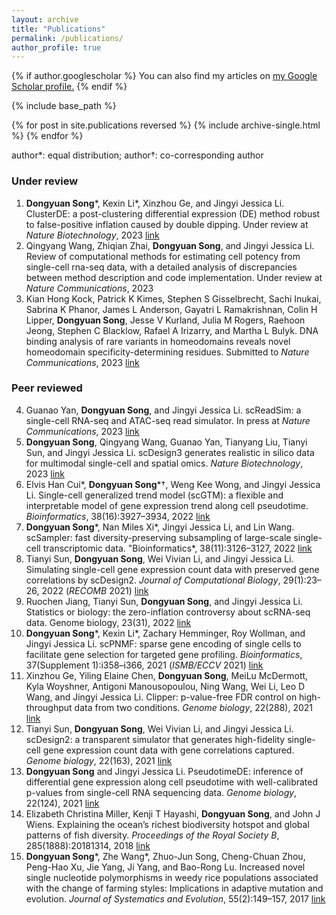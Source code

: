```yaml
---
layout: archive
title: "Publications"
permalink: /publications/
author_profile: true
---
```


{% if author.googlescholar %}
  You can also find my articles on <u><a href="{{author.googlescholar}}">my Google Scholar profile</a>.</u>
{% endif %}

{% include base_path %}

{% for post in site.publications reversed %}
  {% include archive-single.html %}
{% endfor %}

author\*: equal distribution; author†: co-corresponding author

### Under review
1. **Dongyuan Song**\*, Kexin Li\*, Xinzhou Ge, and Jingyi Jessica Li. ClusterDE: a post-clustering differential expression (DE) method robust to false-positive inflation caused by double dipping. Under review at *Nature Biotechnology*, 2023 [link](https://doi.org/10.1101/2023.07.21.550107)
2. Qingyang Wang, Zhiqian Zhai, **Dongyuan Song**, and Jingyi Jessica Li. Review of computational methods for estimating cell potency from single-cell rna-seq data, with a detailed analysis of discrepancies between method description and code implementation. Under review at *Nature Communications*, 2023
3. Kian Hong Kock, Patrick K Kimes, Stephen S Gisselbrecht, Sachi Inukai, Sabrina K Phanor, James L Anderson, Gayatri L Ramakrishnan, Colin H Lipper, **Dongyuan Song**, Jesse V Kurland, Julia M Rogers, Raehoon Jeong, Stephen C Blacklow, Rafael A Irizarry, and Martha L Bulyk. DNA binding analysis of rare variants in homeodomains reveals novel homeodomain specificity-determining residues. Submitted to *Nature Communications*, 2023 [link](https://doi.org/10.1101/2023.06.16.545320)

### Peer reviewed
4. Guanao Yan, **Dongyuan Song**, and Jingyi Jessica Li. scReadSim: a single-cell RNA-seq and ATAC-seq read simulator. In press at *Nature Communications*, 2023 [link](https://doi.org/10.1101/2022.05.29.493924)
5. **Dongyuan Song**, Qingyang Wang, Guanao Yan, Tianyang Liu, Tianyi Sun, and Jingyi Jessica Li. scDesign3 generates realistic in silico data for multimodal single-cell and spatial omics. *Nature Biotechnology*, 2023 [link](https://doi.org/10.1038/s41587-023-01772-1)
6. Elvis Han Cui\*, **Dongyuan Song**\*†, Weng Kee Wong, and Jingyi Jessica Li. Single-cell generalized trend model (scGTM): a flexible and interpretable model of gene expression trend along cell pseudotime. *Bioinformatics*, 38(16):3927–3934, 2022 [link](10.1093/bioinformatics/btac423)
7. **Dongyuan Song**\*, Nan Miles Xi\*, Jingyi Jessica Li, and Lin Wang. scSampler: fast diversity-preserving subsampling of large-scale single-cell transcriptomic data. "Bioinformatics*, 38(11):3126–3127, 2022 [link](https://doi.org/10.1093/bioinformatics/btac271)
8. Tianyi Sun, **Dongyuan Song**, Wei Vivian Li, and Jingyi Jessica Li. Simulating single-cell gene expression count data with preserved gene correlations by scDesign2. *Journal of Computational Biology*, 29(1):23–26, 2022 (*RECOMB* 2021) [link](10.1089/cmb.2021.0440)
9. Ruochen Jiang, Tianyi Sun, **Dongyuan Song**, and Jingyi Jessica Li. Statistics or biology: the zero-inflation controversy about scRNA-seq data. Genome biology, 23(31), 2022 [link](https://doi.org/10.1186/s13059-022-02601-5)
10. **Dongyuan Song**\*, Kexin Li\*, Zachary Hemminger, Roy Wollman, and Jingyi Jessica Li. scPNMF: sparse gene encoding of single cells to facilitate gene selection for targeted gene profiling. *Bioinformatics*, 37(Supplement 1):i358–i366, 2021 (*ISMB/ECCV* 2021) [link](https://doi.org/10.1093/bioinformatics/btab273)
11. Xinzhou Ge, Yiling Elaine Chen, **Dongyuan Song**, MeiLu McDermott, Kyla Woyshner, Antigoni Manousopoulou, Ning Wang, Wei Li, Leo D Wang, and Jingyi Jessica Li. Clipper: p-value-free FDR control on high-throughput data from two conditions. *Genome biology*, 22(288), 2021 [link](https://doi.org/10.1186/s13059-021-02506-9)
12. Tianyi Sun, **Dongyuan Song**, Wei Vivian Li, and Jingyi Jessica Li. scDesign2: a transparent simulator that generates high-fidelity single-cell gene expression count data with gene correlations captured. *Genome biology*, 22(163), 2021 [link](https://doi.org/10.1186/s13059-021-02367-2)
13. **Dongyuan Song** and Jingyi Jessica Li. PseudotimeDE: inference of differential gene expression along cell pseudotime with well-calibrated p-values from single-cell RNA sequencing data. *Genome biology*, 22(124), 2021 [link](https://doi.org/10.1186/s13059-021-02341-y)
14. Elizabeth Christina Miller, Kenji T Hayashi, **Dongyuan Song**, and John J Wiens. Explaining the ocean’s richest biodiversity hotspot and global patterns of fish diversity. *Proceedings of the Royal Society B*, 285(1888):20181314, 2018 [link](https://doi.org/10.1098/rspb.2018.1314)
15. **Dongyuan Song**\*, Zhe Wang\*, Zhuo-Jun Song, Cheng-Chuan Zhou, Peng-Hao Xu, Jie Yang, Ji Yang, and Bao-Rong Lu. Increased novel single nucleotide polymorphisms in weedy rice populations associated with the change of farming styles: Implications in adaptive mutation and evolution. *Journal of Systematics and Evolution*, 55(2):149–157, 2017 [link](https://doi.org/10.1111/jse.12230)

